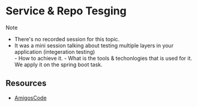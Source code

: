 # Service & Repo Tesging

> [!NOTE]
> - There's no recorded session for this topic. 
> - It was a mini session talking about testing multiple layers in your application (integeration testing)  
    - How to achieve it.
    - What is the tools & techonlogies that is used for it.
> We apply it on the spring boot task.    

## Resources 

- [AmigosCode](https://youtu.be/Geq60OVyBPg)

